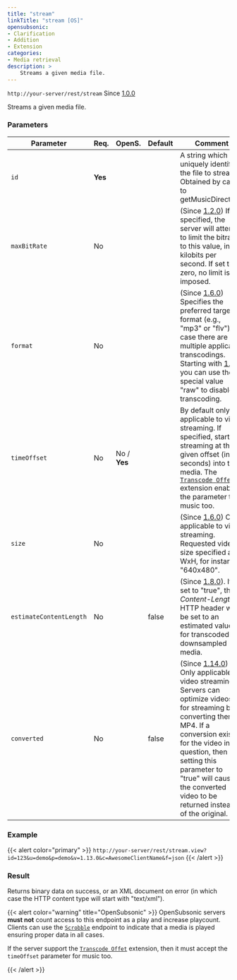 ```yaml
---
title: "stream"
linkTitle: "stream [OS]"
opensubsonic:
- Clarification
- Addition
- Extension
categories:
- Media retrieval
description: >
    Streams a given media file.
---
```


`http://your-server/rest/stream` Since [1.0.0](../../subsonic-versions)

Streams a given media file.

### Parameters

| Parameter | Req. | OpenS. | Default | Comment |
| --- | --- | --- | --- | --- |
| `id` | **Yes** | |     | A string which uniquely identifies the file to stream. Obtained by calls to getMusicDirectory. |
| `maxBitRate` | No |  |     | (Since [1.2.0](../../subsonic-versions)) If specified, the server will attempt to limit the bitrate to this value, in kilobits per second. If set to zero, no limit is imposed. |
| `format` | No |  |     | (Since [1.6.0](../../subsonic-versions)) Specifies the preferred target format (e.g., "mp3" or "flv") in case there are multiple applicable transcodings. Starting with [1.9.0](../../subsonic-versions) you can use the special value "raw" to disable transcoding. |
| `timeOffset` | No| No / **Yes**   |     | By default only applicable to video streaming. If specified, start streaming at the given offset (in seconds) into the media. The [`Transcode Offet`](../../extensions/transcodeoffset/) extension enables the parameter to music too. |
| `size` | No  |   |   | (Since [1.6.0](../../subsonic-versions)) Only applicable to video streaming. Requested video size specified as WxH, for instance "640x480". |
| `estimateContentLength` | No |  | false | (Since [1.8.0](../../subsonic-versions)). If set to "true", the *Content-Length* HTTP header will be set to an estimated value for transcoded or downsampled media. |
| `converted` | No  | | false | (Since [1.14.0](../../subsonic-versions)) Only applicable to video streaming. Servers can optimize videos for streaming by converting them to MP4. If a conversion exists for the video in question, then setting this parameter to "true" will cause the converted video to be returned instead of the original. |

### Example

{{< alert color="primary" >}} `http://your-server/rest/stream.view?id=123&u=demo&p=demo&v=1.13.0&c=AwesomeClientName&f=json` {{< /alert >}}

### Result

Returns binary data on success, or an XML document on error (in which case the HTTP content type will start with "text/xml").

{{< alert color="warning" title="OpenSubsonic" >}}
OpenSubsonic servers **must not** count access to this endpoint as a play and increase playcount. Clients can use the [`Scrobble`](../scrobble) endpoint to indicate that a media is played ensuring proper data in all cases.

If the server support the [`Transcode Offet`](../../extensions/transcodeoffset/) extension, then it must accept the `timeOffset` parameter for music too.

{{< /alert >}}
